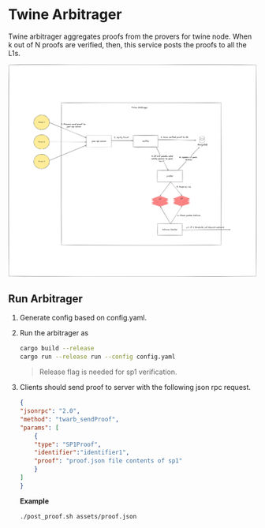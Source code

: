 # Twine Arbitrager

Twine arbitrager aggregates proofs from the provers for twine node. When k out of N proofs are verified, then, this service posts the proofs to all the L1s.

![Twine Arbitrager Architecture](./assets/image.png)

## Run Arbitrager
1. Generate config based on config.yaml.


2. Run the arbitrager as
    ```sh
    cargo build --release
    cargo run --release run --config config.yaml
    ```

    > Release flag is needed for sp1 verification.

3. Clients should send proof to server with the following json rpc request. 
    ```json
    {
    "jsonrpc": "2.0",
    "method": "twarb_sendProof",
    "params": [
        {
        "type": "SP1Proof",
        "identifier":"identifier1",
        "proof": "proof.json file contents of sp1"
        }
    ]
    }
    ```
    **Example**
    ```sh
    ./post_proof.sh assets/proof.json
    ```